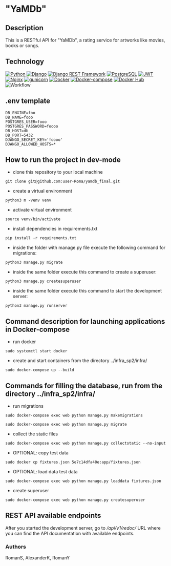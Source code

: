 # "YaMDb"
## Description
This is a RESTful API for "YaMDb", a rating service for artworks like movies, books or songs.
## Technology
[![Python](https://img.shields.io/badge/-Python-464646?style=flat&logo=Python&logoColor=56C0C0&color=008080)](https://www.python.org/)
[![Django](https://img.shields.io/badge/-Django-464646?style=flat&logo=Django&logoColor=56C0C0&color=008080)](https://www.djangoproject.com/)
[![Django REST Framework](https://img.shields.io/badge/-Django%20REST%20Framework-464646?style=flat&logo=Django%20REST%20Framework&logoColor=56C0C0&color=008080)](https://www.django-rest-framework.org/)
[![PostgreSQL](https://img.shields.io/badge/-PostgreSQL-464646?style=flat&logo=PostgreSQL&logoColor=56C0C0&color=008080)](https://www.postgresql.org/)
[![JWT](https://img.shields.io/badge/-JWT-464646?style=flat&color=008080)](https://jwt.io/)
[![Nginx](https://img.shields.io/badge/-NGINX-464646?style=flat&logo=NGINX&logoColor=56C0C0&color=008080)](https://nginx.org/ru/)
[![gunicorn](https://img.shields.io/badge/-gunicorn-464646?style=flat&logo=gunicorn&logoColor=56C0C0&color=008080)](https://gunicorn.org/)
[![Docker](https://img.shields.io/badge/-Docker-464646?style=flat&logo=Docker&logoColor=56C0C0&color=008080)](https://www.docker.com/)
[![Docker-compose](https://img.shields.io/badge/-Docker%20compose-464646?style=flat&logo=Docker&logoColor=56C0C0&color=008080)](https://www.docker.com/)
[![Docker Hub](https://img.shields.io/badge/-Docker%20Hub-464646?style=flat&logo=Docker&logoColor=56C0C0&color=008080)](https://www.docker.com/products/docker-hub)
![Workflow](https://github.com/user-Roma/yamdb_final/actions/workflows/yamdb_workflow.yml)
## .env template
``` 
DB_ENGINE=foo
DB_NAME=fooo
POSTGRES_USER=fooo
POSTGRES_PASSWORD=foooo
DB_HOST=db
DB_PORT=5432
DJANGO_SECRET_KEY='foooo'
DJANGO_ALLOWED_HOSTS=*
``` 
## How to run the project in dev-mode
- clone this repository to your local machine
```
git clone git@github.com:user-Roma/yamdb_final.git
``` 
- create a virtual environment
```
python3 m -venv venv
``` 
- activate virtual environment
```
source venv/bin/activate
``` 
- install dependencies in requirements.txt
```
pip install -r requirements.txt
``` 
- inside the folder with manage.py file execute the following command for migrations:
```
python3 manage.py migrate
```
- inside the same folder execute this command to create a superuser:
```
python3 manage.py createsuperuser
```
- inside the same folder execute this command to start the development server:
```
python3 manage.py runserver
```
## Command description for launching applications in Docker-compose
- run docker
```
sudo systemctl start docker
```
- create and start containers from the directory ../infra_sp2/infra/
```
sudo docker-compose up --build
```
## Commands for filling the database, run from the directory ../infra_sp2/infra/
- run migrations 
```
sudo docker-compose exec web python manage.py makemigrations
```
```
sudo docker-compose exec web python manage.py migrate
```
- collect the static files
```
sudo docker-compose exec web python manage.py collectstatic --no-input
```
- OPTIONAL: copy test data
```
sudo docker cp fixtures.json 5e7c14dfa40e:app/fixtures.json
```
- OPTIONAL: load data test data
```
sudo docker-compose exec web python manage.py loaddata fixtures.json
```
- create superuser
```
sudo docker-compose exec web python manage.py createsuperuser
```
## REST API available endpoints

After you started the development server, go to */api/v1/redoc/* URL where you can find the API documentation with available endpoints.

### Authors
RomanS, AlexanderK, RomanY